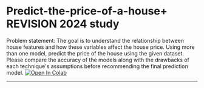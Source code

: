 # Predict-the-price-of-a-house+ REVISION 2024 study
Problem statement: The goal is to understand the relationship between house features and how these
variables affect the house price.
Using more than one model, predict the price of the house using the given dataset. Please compare the
accuracy of the models along with the drawbacks of each technique's assumptions before recommending
the final prediction model.
[![Open In Colab](https://colab.research.google.com/assets/colab-badge.svg)](https://colab.research.google.com/github/drrekha/Predict-the-price-of-a-house/FINALhousesales.ipynb)
___________________________
